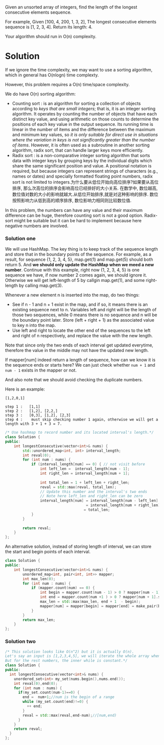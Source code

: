 Given an unsorted array of integers, find the length of the longest consecutive elements sequence.

For example,
Given [100, 4, 200, 1, 3, 2],
The longest consecutive elements sequence is [1, 2, 3, 4]. Return its length: 4.

Your algorithm should run in O(n) complexity.

# Solution

If we ignore the time complexity, we may want to use a sorting algorithm, which in general has O(nlogn) time complexty.

However, this problem requires a O(n) time/space complexity.

We do have O(n) sorting algorithm:

* Counting sort : is an algorithm for sorting a collection of objects according to _keys that are small integers_; that is, it is an integer sorting algorithm. It operates by counting the number of objects that have each distinct key value, and using arithmetic on those counts to determine the positions of each key value in the output sequence. Its running time is linear in the number of items and the difference between the maximum and minimum key values, so _it is only suitable for direct use in situations where the variation in keys is not significantly greater than the number of items_. However, it is often used as a subroutine in another sorting algorithm, radix sort, that can handle larger keys more efficiently.
* Radix sort : is a non-comparative integer sorting algorithm that sorts data with integer keys by grouping keys by the individual digits which share the same significant position and value. A positional notation is required, but because integers can represent strings of characters (e.g., names or dates) and specially formatted floating point numbers, radix sort is not limited to integers.为什么要从低位开始向高位排序?如果要从高位排序, 那么次高位的排序会影响高位已经排好的大小关系. 在数学中, 数位越高,数位值对数的大小的影响就越大.从低位开始排序,就是对这种影响的排序. 数位按照影响力从低到高的顺序排序, 数位影响力相同则比较数位值.


In this problem, the numbers can have any value and their maximum difference can be huge, therefore counting sort is not a good option.
Radix-sort might be suitable but it can be hard to implement because here negative numbers are involved.

### Solution one

We will use HashMap. The key thing is to keep track of the sequence length and store that in the boundary points of the sequence. For example, as a result, for sequence {1, 2, 3, 4, 5}, map.get(1) and map.get(5) should both return 5. And __we should only update the HashMap when we meed a new number__. Continue with this example, right now {1, 2, 3, 4, 5} is one sequence we have, if now number 2 comes again, we should ignore it. Otherwise we will get left-length of 5 by callgin map.get(1), and some right-length by calling map.get(3).

Whenever a new element n is inserted into the map, do two things:

* See if n - 1 and n + 1 exist in the map, and if so, it means there is an existing sequence next to n. Variables left and right will be the length of those two sequences, while 0 means there is no sequence and n will be the boundary point later. Store (left + right + 1) as the associated value to key n into the map.
* Use left and right to locate the other end of the sequences to the left and right of n respectively, and replace the value with the new length.

Note that since only the two ends of each interval get updated everytime, therefore the value in the middle may not have the updated new length.

If mapper[num] indeed return a length of sequence, how can we know it is the sequence ends or starts here? We can just check whether ```num + 1``` and ```num - 1``` exists in the mapper or not.

And also note that we should avoid checking the duplicate numbers.

Here is an example:

```
[1,2,0,1]

step 1 :   [1,1]
step 2 :   [1,2], [2,2,]
step 3 :   [0,3], [1,2], [2,3]
step 4 :    must skip checking number 1 again, otherwise we will get a length with 3 + 1 + 3 = 7.

```

```cpp
/* Use hashmap to record number and its located interval's length.*/
class Solution {
public:
    int longestConsecutive(vector<int>& nums) {
        std::unordered_map<int, int> interval_length;
        int reval(0);
        for (int num : nums) {
            if (interval_length[num] == 0) { // not visit before
                int left_len =  interval_length[num - 1];
                int right_len = interval_length[num + 1];
                
                int total_len = 1 + left_len + right_len;
                reval = std::max(reval, total_len);
                // Update this number and the interval's two ends
                // Note here left_len and right_len can be zero
                interval_length[num] = interval_length[num - left_len] 
                                     = interval_length[num + right_len]
                                    = total_len;
            }
        }
        
        return reval;
    }
};
```

An alternative solution, instead of storing length of interval, we can store the start and begin points of each interval.

```cpp
class Solution {
public:
    int longestConsecutive(vector<int>& nums) {
        unordered_map<int, pair<int, int>> mapper;
        int max_len(0);
        for (int num : nums) {
            if (mapper.count(num) == 0) {
                int begin = mapper.count(num - 1) > 0 ? mapper[num - 1].first : num;
                int end = mapper.count(num +1 ) > 0 ? mapper[num + 1].second : num;
                max_len = std::max(max_len, end + 1  - begin);
                mapper[num] = mapper[begin] = mapper[end] = make_pair(begin,end);
            }
        }
        return max_len;
    }
};
```

### Solution two

```cpp
/* This solution looks like O(n^2) but it is actually O(n).
Let's say an input is [1,2,3,4,5], we will iterate the whole array when we check 1.
But for the rest numbers, the inner while is constant.*/
class Solution {
public:
  int longestConsecutive(vector<int>& nums) {
    unordered_set<int> my_set(nums.begin(),nums.end());
    int reval(0),end(0);
    for (int num : nums) {
      if(my_set.count(num-1)==0) {
        end =  num+1;//num is the begin of a range
        while (my_set.count(end)!=0) {
          ++ end;
        }
        reval = std::max(reval,end-num);//[num,end)
      }
    }
    return reval;
  }
};
```

